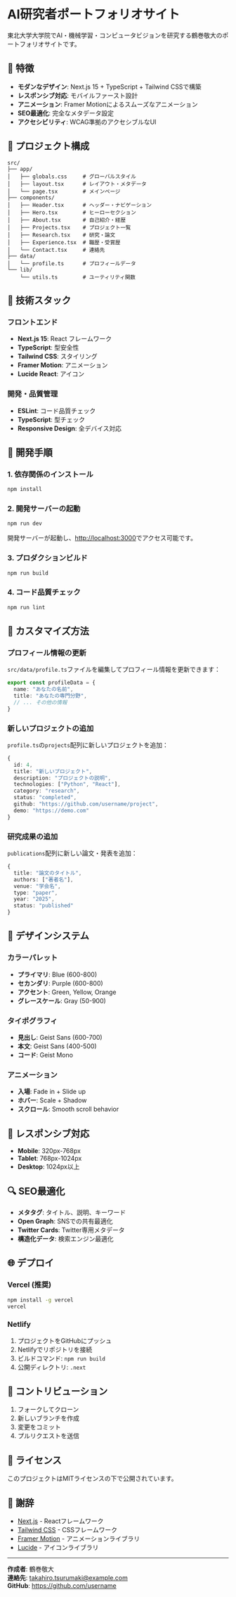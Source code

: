 # AI研究者ポートフォリオサイト

東北大学大学院でAI・機械学習・コンピュータビジョンを研究する鶴巻敬大のポートフォリオサイトです。

## 🌟 特徴

- **モダンなデザイン**: Next.js 15 + TypeScript + Tailwind CSSで構築
- **レスポンシブ対応**: モバイルファースト設計
- **アニメーション**: Framer Motionによるスムーズなアニメーション
- **SEO最適化**: 完全なメタデータ設定
- **アクセシビリティ**: WCAG準拠のアクセシブルなUI

## 📂 プロジェクト構成

```
src/
├── app/
│   ├── globals.css     # グローバルスタイル
│   ├── layout.tsx      # レイアウト・メタデータ
│   └── page.tsx        # メインページ
├── components/
│   ├── Header.tsx      # ヘッダー・ナビゲーション
│   ├── Hero.tsx        # ヒーローセクション
│   ├── About.tsx       # 自己紹介・経歴
│   ├── Projects.tsx    # プロジェクト一覧
│   ├── Research.tsx    # 研究・論文
│   ├── Experience.tsx  # 職歴・受賞歴
│   └── Contact.tsx     # 連絡先
├── data/
│   └── profile.ts      # プロフィールデータ
└── lib/
    └── utils.ts        # ユーティリティ関数
```

## 🔧 技術スタック

### フロントエンド
- **Next.js 15**: React フレームワーク
- **TypeScript**: 型安全性
- **Tailwind CSS**: スタイリング
- **Framer Motion**: アニメーション
- **Lucide React**: アイコン

### 開発・品質管理
- **ESLint**: コード品質チェック
- **TypeScript**: 型チェック
- **Responsive Design**: 全デバイス対応

## 🚀 開発手順

### 1. 依存関係のインストール

```bash
npm install
```

### 2. 開発サーバーの起動

```bash
npm run dev
```

開発サーバーが起動し、[http://localhost:3000](http://localhost:3000)でアクセス可能です。

### 3. プロダクションビルド

```bash
npm run build
```

### 4. コード品質チェック

```bash
npm run lint
```

## 📝 カスタマイズ方法

### プロフィール情報の更新

`src/data/profile.ts`ファイルを編集してプロフィール情報を更新できます：

```typescript
export const profileData = {
  name: "あなたの名前",
  title: "あなたの専門分野",
  // ... その他の情報
}
```

### 新しいプロジェクトの追加

`profile.ts`の`projects`配列に新しいプロジェクトを追加：

```typescript
{
  id: 4,
  title: "新しいプロジェクト",
  description: "プロジェクトの説明",
  technologies: ["Python", "React"],
  category: "research",
  status: "completed",
  github: "https://github.com/username/project",
  demo: "https://demo.com"
}
```

### 研究成果の追加

`publications`配列に新しい論文・発表を追加：

```typescript
{
  title: "論文のタイトル",
  authors: ["著者名"],
  venue: "学会名",
  type: "paper",
  year: "2025",
  status: "published"
}
```

## 🎨 デザインシステム

### カラーパレット
- **プライマリ**: Blue (600-800)
- **セカンダリ**: Purple (600-800)
- **アクセント**: Green, Yellow, Orange
- **グレースケール**: Gray (50-900)

### タイポグラフィ
- **見出し**: Geist Sans (600-700)
- **本文**: Geist Sans (400-500)
- **コード**: Geist Mono

### アニメーション
- **入場**: Fade in + Slide up
- **ホバー**: Scale + Shadow
- **スクロール**: Smooth scroll behavior

## 📱 レスポンシブ対応

- **Mobile**: 320px-768px
- **Tablet**: 768px-1024px
- **Desktop**: 1024px以上

## 🔍 SEO最適化

- **メタタグ**: タイトル、説明、キーワード
- **Open Graph**: SNSでの共有最適化
- **Twitter Cards**: Twitter専用メタデータ
- **構造化データ**: 検索エンジン最適化

## 🌐 デプロイ

### Vercel (推奨)

```bash
npm install -g vercel
vercel
```

### Netlify

1. プロジェクトをGitHubにプッシュ
2. Netlifyでリポジトリを接続
3. ビルドコマンド: `npm run build`
4. 公開ディレクトリ: `.next`

## 🤝 コントリビューション

1. フォークしてクローン
2. 新しいブランチを作成
3. 変更をコミット
4. プルリクエストを送信

## 📄 ライセンス

このプロジェクトはMITライセンスの下で公開されています。

## 🙏 謝辞

- [Next.js](https://nextjs.org/) - Reactフレームワーク
- [Tailwind CSS](https://tailwindcss.com/) - CSSフレームワーク
- [Framer Motion](https://www.framer.com/motion/) - アニメーションライブラリ
- [Lucide](https://lucide.dev/) - アイコンライブラリ

---

**作成者**: 鶴巻敬大  
**連絡先**: takahiro.tsurumaki@example.com  
**GitHub**: https://github.com/username
